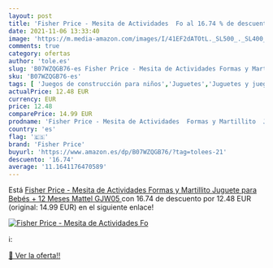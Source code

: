 ```yaml
---
layout: post
title: 'Fisher Price - Mesita de Actividades  Fo al 16.74 % de descuento'
date: 2021-11-06 13:33:40
image: 'https://m.media-amazon.com/images/I/41EF2dATOtL._SL500_._SL400_.jpg'
comments: true
category: ofertas
author: 'tole.es'
slug: 'B07WZQGB76-es Fisher Price - Mesita de Actividades Formas y Martillito...'
sku: 'B07WZQGB76-es'
tags: [ 'Juegos de construcción para niños','Juguetes','Juguetes y juegos','fisher price','mattel', ]
actualPrice: 12.48 EUR
currency: EUR
price: 12.48
comparePrice: 14.99 EUR
prodname: 'Fisher Price - Mesita de Actividades  Formas y Martillito  Juguete para Bebés + 12 Meses  Mattel GJW05 '
country: 'es'
flag: '🇪🇸'
brand: 'Fisher Price'
buyurl: 'https://www.amazon.es/dp/B07WZQGB76/?tag=tolees-21'
descuento: '16.74'
average: '11.1641176470589'
---
```


Está [Fisher Price - Mesita de Actividades  Formas y Martillito  Juguete para Bebés + 12 Meses  Mattel GJW05 ](https://www.amazon.es/dp/B07WZQGB76/?tag=tolees-21) con 16.74 de descuento por 12.48 EUR (original: 14.99 EUR) en el siguiente enlace!

[![Fisher Price - Mesita de Actividades  Fo](https://m.media-amazon.com/images/I/41EF2dATOtL._SL500_._SL400_.jpg)](https://www.amazon.es/dp/B07WZQGB76/?tag=tolees-21)

ℹ️:


[🛒 Ver la oferta!!](https://www.amazon.es/dp/B07WZQGB76/?tag=tolees-21)
